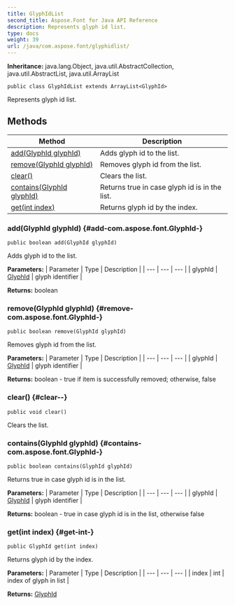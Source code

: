 ```yaml
---
title: GlyphIdList
second_title: Aspose.Font for Java API Reference
description: Represents glyph id list.
type: docs
weight: 39
url: /java/com.aspose.font/glyphidlist/
---
```

**Inheritance:**
java.lang.Object, java.util.AbstractCollection, java.util.AbstractList, java.util.ArrayList
```
public class GlyphIdList extends ArrayList<GlyphId>
```

Represents glyph id list.
## Methods

| Method | Description |
| --- | --- |
| [add(GlyphId glyphId)](#add-com.aspose.font.GlyphId-) | Adds glyph id to the list. |
| [remove(GlyphId glyphId)](#remove-com.aspose.font.GlyphId-) | Removes glyph id from the list. |
| [clear()](#clear--) | Clears the list. |
| [contains(GlyphId glyphId)](#contains-com.aspose.font.GlyphId-) | Returns true in case glyph id is in the list. |
| [get(int index)](#get-int-) | Returns glyph id by the index. |
### add(GlyphId glyphId) {#add-com.aspose.font.GlyphId-}
```
public boolean add(GlyphId glyphId)
```


Adds glyph id to the list.

**Parameters:**
| Parameter | Type | Description |
| --- | --- | --- |
| glyphId | [GlyphId](../../com.aspose.font/glyphid) | glyph identifier |

**Returns:**
boolean
### remove(GlyphId glyphId) {#remove-com.aspose.font.GlyphId-}
```
public boolean remove(GlyphId glyphId)
```


Removes glyph id from the list.

**Parameters:**
| Parameter | Type | Description |
| --- | --- | --- |
| glyphId | [GlyphId](../../com.aspose.font/glyphid) | glyph identifier |

**Returns:**
boolean - true if item is successfully removed; otherwise, false
### clear() {#clear--}
```
public void clear()
```


Clears the list.

### contains(GlyphId glyphId) {#contains-com.aspose.font.GlyphId-}
```
public boolean contains(GlyphId glyphId)
```


Returns true in case glyph id is in the list.

**Parameters:**
| Parameter | Type | Description |
| --- | --- | --- |
| glyphId | [GlyphId](../../com.aspose.font/glyphid) | glyph identifier |

**Returns:**
boolean - true in case glyph id is in the list, otherwise false
### get(int index) {#get-int-}
```
public GlyphId get(int index)
```


Returns glyph id by the index.

**Parameters:**
| Parameter | Type | Description |
| --- | --- | --- |
| index | int | index of glyph in list |

**Returns:**
[GlyphId](../../com.aspose.font/glyphid)
